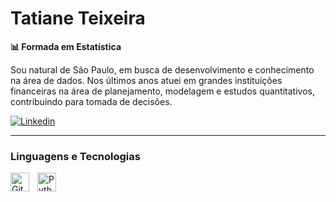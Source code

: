 # Tatiane Teixeira

**📊 Formada em Estatística**

Sou natural de São Paulo, em busca de desenvolvimento e conhecimento na área de dados. Nos últimos anos atuei em grandes instituições financeiras na área de planejamento, modelagem e estudos quantitativos, contribuindo para tomada de decisões.

<p align="left">
    <a href="https://www.linkedin.com/in/tatianebt/">
        <img 
            alt="Linkedin" 
            title="Linkedin" 
            src="https://custom-icon-badges.demolab.com/badge/linkedin-blue.svg?logo=label&logoColor=white&style=for-the-badge&labelColor=blue"
        />
      </a>
</p>

---


### Linguagens e Tecnologias

<img 
    align="left" 
    alt="Git" 
    title="Git"
    width="30px" 
    style="padding-right: 10px;" 
    src="https://cdn.jsdelivr.net/gh/devicons/devicon@latest/icons/git/git-original.svg" 
/>
<img 
    align="left" 
    alt="Python" 
    title="Python"
    width="30px" 
    style="padding-right: 10px;" 
    src="https://cdn.jsdelivr.net/gh/devicons/devicon@latest/icons/python/python-original.svg" 
/>

<br/>
<br/>
